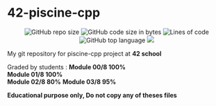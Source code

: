 # 42-piscine-cpp
<p align="center"> 
<img alt="GitHub repo size" src="https://img.shields.io/github/repo-size/bycop/42-piscine-cpp">
<img alt="GitHub code size in bytes" src="https://img.shields.io/github/languages/code-size/bycop/42-piscine-cpp">
<img alt="Lines of code" src="https://img.shields.io/tokei/lines/github/bycop/42-piscine-cpp">
<img alt="GitHub top language" src="https://img.shields.io/github/languages/top/bycop/42-piscine-cpp">
<img src="https://hits.seeyoufarm.com/api/count/incr/badge.svg?url=https%3A%2F%2Fgithub.com%2Fbycop%2F42-piscine-cpp%2F&count_bg=%233062F3&title_bg=%23555555&icon=&icon_color=%23E7E7E7&title=Views&edge_flat=false"/>
</p>

My git repository for piscine-cpp project at **42 school** 

Graded by students : **Module 00/8 100%**<br>
					 **Module 01/8 100%**<br>
					 **Module 02/8 80%**
					 **Module 03/8 95%**

**Educational purpose only, Do not copy any of theses files**

